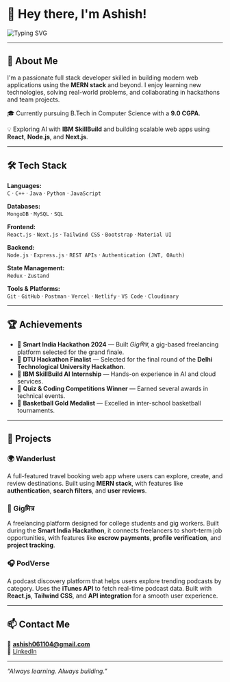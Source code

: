 # 👋 Hey there, I'm Ashish!

![Typing SVG](https://readme-typing-svg.demolab.com?font=Fira+Code&size=22&pause=1000&color=F97316&center=false&vCenter=false&width=480&lines=%F0%9F%8E%93+B.Tech+CSE+Student;%F0%9F%92%BB+Full+Stack+MERN+Developer;%F0%9F%9B%A0%EF%B8%8F+Working+on+Projects;%F0%9F%A4%96+AI+%26+Tech+Enthusiast)

---

## 🚀 About Me

I'm a passionate full stack developer skilled in building modern web applications using the **MERN stack** and beyond. I enjoy learning new technologies, solving real-world problems, and collaborating in hackathons and team projects.

🎓 Currently pursuing B.Tech in Computer Science with a **9.0 CGPA**.

💡 Exploring AI with **IBM SkillBuild** and building scalable web apps using **React**, **Node.js**, and **Next.js**.

---

## 🛠️ Tech Stack

**Languages:**  
`C` · `C++` · `Java` · `Python` · `JavaScript`

**Databases:**  
`MongoDB` · `MySQL` · `SQL`

**Frontend:**  
`React.js` · `Next.js` · `Tailwind CSS` · `Bootstrap` · `Material UI`

**Backend:**  
`Node.js` · `Express.js` · `REST APIs` · `Authentication (JWT, OAuth)`

**State Management:**  
`Redux` · `Zustand`

**Tools & Platforms:**  
`Git` · `GitHub` · `Postman` · `Vercel` · `Netlify` · `VS Code` · `Cloudinary`

---

## 🏆 Achievements

- 🥇 **Smart India Hackathon 2024** — Built *Gigमित्र*, a gig-based freelancing platform selected for the grand finale.
- 🏁 **DTU Hackathon Finalist** — Selected for the final round of the **Delhi Technological University Hackathon**.
- 💼 **IBM SkillBuild AI Internship** — Hands-on experience in AI and cloud services.
- 🧠 **Quiz & Coding Competitions Winner** — Earned several awards in technical events.
- 🏀 **Basketball Gold Medalist** — Excelled in inter-school basketball tournaments.

---

## 💼 Projects

### 🌍 Wanderlust  
A full-featured travel booking web app where users can explore, create, and review destinations. Built using **MERN stack**, with features like **authentication**, **search filters**, and **user reviews**.

### 🤝 Gigमित्र  
A freelancing platform designed for college students and gig workers. Built during the **Smart India Hackathon**, it connects freelancers to short-term job opportunities, with features like **escrow payments**, **profile verification**, and **project tracking**.

### 🎧 PodVerse  
A podcast discovery platform that helps users explore trending podcasts by category. Uses the **iTunes API** to fetch real-time podcast data. Built with **React.js**, **Tailwind CSS**, and **API integration** for a smooth user experience.

---

## 📫 Contact Me

📧 **ashish061104@gmail.com**  
🔗 [LinkedIn](https://www.linkedin.com/in/ashish061104/)

---

_“Always learning. Always building.”_
